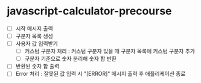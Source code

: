 # javascript-calculator-precourse
- [ ] 시작 메시지 출력
- [ ] 구분자 목록 생성
- [ ] 사용자 값 입력받기
    - [ ] 커스텀 구분자 처리 : 커스텀 구분자 있을 때 구분자 목록에 커스텀 구분자 추가
    - [ ] 구분자 기준으로 숫자 분리해 숫자 합 반환
- [ ] 반환된 숫자 합 출력
- [ ] Error 처리 : 잘못된 값 입력 시 "[ERROR]" 메시지 출력 후 애플리케이션 종료